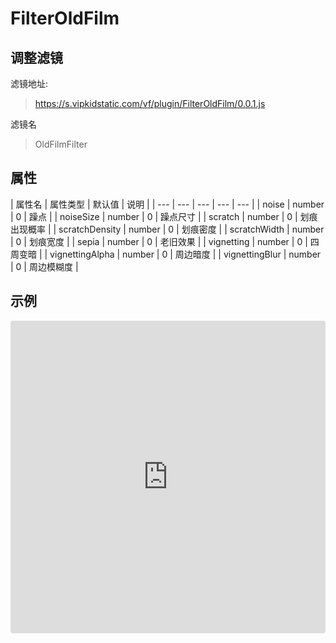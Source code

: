 # FilterOldFilm

## 调整滤镜
滤镜地址:
> https://s.vipkidstatic.com/vf/plugin/FilterOldFilm/0.0.1.js

滤镜名
> OldFilmFilter 

## 属性

| 属性名 | 属性类型 | 默认值 | 说明 |
| --- | --- | --- | --- | --- |
| noise | number | 0 | 躁点 |
| noiseSize | number | 0 | 躁点尺寸 |
| scratch | number | 0 | 划痕出现概率 |
| scratchDensity | number | 0 | 划痕密度 |
| scratchWidth | number | 0 | 划痕宽度 |
| sepia | number | 0 | 老旧效果 |
| vignetting | number | 0 | 四周变暗 |
| vignettingAlpha | number | 0 | 周边暗度 |
| vignettingBlur | number | 0 | 周边模糊度 |


## 示例

<iframe
     src="https://codesandbox.io/embed/oldfilmfilter-4cseo?fontsize=14&hidenavigation=1&module=%2Fsrc%2Fcomponents.ts&theme=dark"
     style="width:100%; height:500px; border:0; border-radius: 4px; overflow:hidden;"
     title="OldFilmFilter"
     allow="accelerometer; ambient-light-sensor; camera; encrypted-media; geolocation; gyroscope; hid; microphone; midi; payment; usb; vr"
     sandbox="allow-forms allow-modals allow-popups allow-presentation allow-same-origin allow-scripts"
   ></iframe>